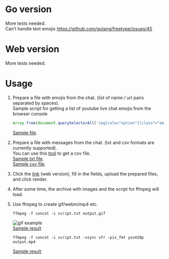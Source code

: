 # Go version
More tests needed.<br>
Can't handle text emojis https://github.com/golang/freetype/issues/45
# Web version
More tests needed.
# Usage
1. Prepare a file with emojis from the chat. (list of name / url pairs separated by spaces).<br>
   Sample script for getting a list of youtube live chat emojis from the browser console
   
   ```javascript
   Array.from(document.querySelectorAll('img[role="option"][class*="emoji"][aria-label^=":"]').values()).slice(0, 20).map(e => e.getAttribute('aria-label') + ' ' +              e.getAttribute('src')).join('\n');
   ```
   
   [Sample file](https://github.com/grind-t/chatrender/blob/master/example/yt-emojis.txt).
2. Prepare a file with messages from the chat. (txt and csv formats are currently supported).<br>
   You can use this [tool](https://github.com/xenova/chat-replay-downloader) to get a csv file.<br>
   [Sample txt file](https://github.com/grind-t/chatrender/blob/master/example/yt-messages.txt).<br>
   [Sample csv file](https://github.com/grind-t/chatrender/blob/master/example/yt-messages.csv).
3. Click the [link](https://grind-t.github.io/chatrender/) (web version), fill in the fields, upload the prepared files, and click render.
4. After some time, the archive with images and the script for ffmpeg will load.
5. Use ffmpeg to create gif/webm/mp4 etc.

       ffmpeg -f concat -i script.txt output.gif
       
   ![gif example](https://github.com/grind-t/chatrender/blob/master/example/result-txt/output.gif)<br>
   [Sample result](https://github.com/grind-t/chatrender/tree/master/example/result-txt)
   
       ffmpeg -f concat -i script.txt -vsync vfr -pix_fmt yuv420p output.mp4
       
   [Sample result](https://github.com/grind-t/chatrender/tree/master/example/result-csv)
